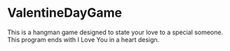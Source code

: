 # ValentineDayGame

This is a hangman game designed to state your love to a special someone. This program ends with I Love You in a heart design.
